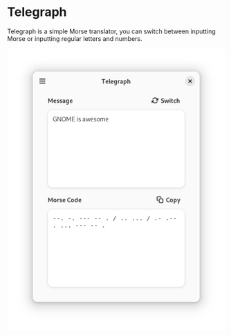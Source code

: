 # Telegraph

Telegraph is a simple Morse translator, you can switch between inputting
Morse or inputting regular letters and numbers.

![screenshot](/data/screenshots/telegraph.png)
